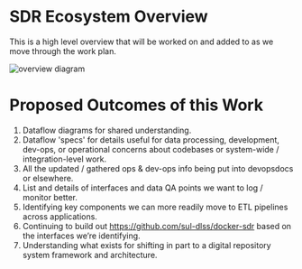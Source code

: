 # SDR Ecosystem Overview

This is a high level overview that will be worked on and added to as we move through the work plan.

![overview diagram](https://docs.google.com/drawings/d/1k48QLuNwv9YwWC3eWwvKjVI7gFMPnTJKhwyMve4ER0E/pub?w=1440&h=1080)

# Proposed Outcomes of this Work

1. Dataflow diagrams for shared understanding.
2. Dataflow 'specs' for details useful for data processing, development, dev-ops, or operational concerns about codebases or system-wide / integration-level work.
3. All the updated / gathered ops & dev-ops info being put into devopsdocs or elsewhere.
4. List and details of interfaces and data QA points we want to log / monitor better.
5. Identifying key components we can more readily move to ETL pipelines across applications.
6. Continuing to build out https://github.com/sul-dlss/docker-sdr based on the interfaces we’re identifying.
7. Understanding what exists for shifting in part to a digital repository system framework and architecture.
